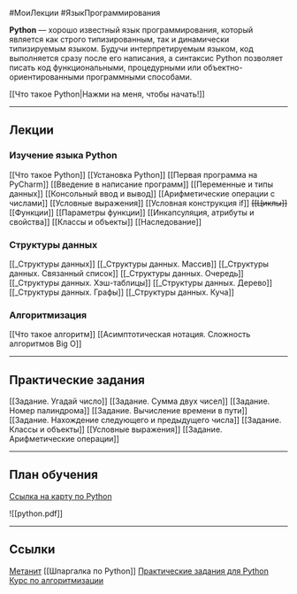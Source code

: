#МоиЛекции #ЯзыкПрограммирования

**Python** — хорошо известный язык программирования, который является как строго типизированным, так и динамически типизируемым языком. Будучи интерпретируемым языком, код выполняется сразу после его написания, а синтаксис Python позволяет писать код функциональными, процедурными или объектно-ориентированными программными способами.

[[Что такое Python|Нажми на меня, чтобы начать!]]

---
## Лекции

### Изучение языка Python

[[Что такое Python]]
[[Установка Python]]
[[Первая программа на PyCharm]]
[[Введение в написание программ]]
[[Переменные и типы данных]]
[[Консольный ввод и вывод]]
[[Арифметические операции с числами]]
[[Условные выражения]]
[[Условная конструкция if]]
~~[[Циклы]]~~
[[Функции]]
[[Параметры функции]]
[[Инкапсуляция, атрибуты и свойства]]
[[Классы и объекты]]
[[Наследование]]

### Структуры данных

[[_Структуры данных]]
[[_Структуры данных. Массив]]
[[_Структуры данных. Cвязанный список]]
[[_Структуры данных. Очередь]]
[[_Структуры данных. Хэш-таблицы]]
[[_Структуры данных. Дерево]]
[[_Структуры данных. Графы]]
[[_Структуры данных. Куча]]

### Алгоритмизация

[[Что такое алгоритм]]
[[Асимптотическая нотация. Сложность алгоритмов Big O]]


---
## Практические задания

[[Задание. Угадай число]]
[[Задание. Сумма двух чисел]]
[[Задание. Номер палиндрома]]
[[Задание. Вычисление времени в пути]]
[[Задание. Нахождение следующего и предыдущего числа]]
[[Задание. Классы и объекты]]
[[Условные выражения]]
[[Задание. Арифметические операции]]

---
## План обучения

[Ссылка на карту по Python](https://roadmap.sh/python)

![[python.pdf]]

---
## Ссылки

[Метанит](https://metanit.com/python/tutorial/)
[[Шпаргалка по Python]]
[Практические задания для Python](https://code.mu/ru/python/tasker/stager/?yclid=9036603505264558079)
[Курс по алгоритмизации](https://www.khanacademy.org/computing/computer-science/algorithms)
